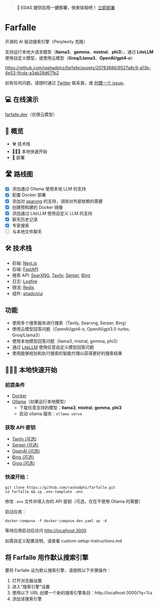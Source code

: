 > 🚀 **EDAS 提供应用一键部署，快来体验吧！** [立即部署](https://edasnext.console.aliyun.com/#/home?tab=marketplace&marketDetail=a89a2106-89ef-4f2b-b7d9-d7698930a7cc)

# Farfalle

开源的 AI 驱动搜索引擎（Perplexity 克隆）

支持运行本地大语言模型（**llama3**、**gemma**、**mistral**、**phi3**），通过 **LiteLLM** 使用自定义模型，或使用云模型（**Groq/Llama3**、**OpenAI/gpt4-o**）

https://github.com/rashadphz/farfalle/assets/20783686/9527a8c9-a13b-4e53-9cda-a3ab28d671b2

如有任何问题，请随时通过 [Twitter](https://twitter.com/rashadphz) 联系我，或 [创建一个 issue](https://github.com/rashadphz/farfalle/issues/new)。

## 💻 在线演示

[farfalle.dev](https://farfalle.dev/)（仅限云模型）

## 📖 概览

- 🛠️ 技术栈
- 🏃🏿‍♂️ 本地快速开始
- 🚀 部署

## 🛣️ 路线图

- [x] 添加通过 Ollama 使用本地 LLM 的支持
- [x] 配置 Docker 部署
- [x] 添加对 [searxng](https://github.com/searxng/searxng) 的支持，消除对外部依赖的需要
- [x] 创建预构建的 Docker 镜像
- [x] 添加通过 LiteLLM 使用自定义 LLM 的支持
- [x] 聊天历史记录
- [x] 专家搜索
- [ ] 与本地文件聊天

## 🛠️ 技术栈

- 前端: [Next.js](https://nextjs.org/)
- 后端: [FastAPI](https://fastapi.tiangolo.com/)
- 搜索 API: [SearXNG](https://github.com/searxng/searxng), [Tavily](https://tavily.com/), [Serper](https://serper.dev/), [Bing](https://www.microsoft.com/en-us/bing/apis/bing-web-search-api)
- 日志: [Logfire](https://pydantic.dev/logfire)
- 限流: [Redis](https://redis.io/)
- 组件: [shadcn/ui](https://ui.shadcn.com/)

## 功能

- 使用多个搜索服务进行搜索（Tavily, Searxng, Serper, Bing）
- 使用云模型回答问题（OpenAI/gpt4-o, OpenAI/gpt3.5-turbo, Groq/Llama3）
- 使用本地模型回答问题（llama3, mistral, gemma, phi3）
- 通过 [LiteLLM](https://litellm.vercel.app/docs/providers) 使用任意自定义模型回答问题
- 使用能够规划和执行搜索的智能代理以获得更好的搜索结果

## 🏃🏿‍♂️ 本地快速开始

### 前提条件

- [Docker](https://docs.docker.com/get-docker/)
- [Ollama](https://ollama.com/download)（如果运行本地模型）
  - 下载任意支持的模型：**llama3**, **mistral**, **gemma**, **phi3**
  - 启动 ollama 服务：`ollama serve`

### 获取 API 密钥

- [Tavily (可选)](https://app.tavily.com/home)
- [Serper (可选)](https://serper.dev/dashboard)
- [OpenAI (可选)](https://platform.openai.com/api-keys)
- [Bing (可选)](https://www.microsoft.com/en-us/bing/apis/bing-web-search-api)
- [Groq (可选)](https://console.groq.com/keys)

### 快速开始：
```
git clone https://github.com/rashadphz/farfalle.git
cd farfalle && cp .env-template .env
```
修改 `.env` 文件并填入你的 API 密钥（可选，仅在不使用 Ollama 时需要）

启动应用：
```
docker-compose -f docker-compose.dev.yaml up -d
```

等待应用启动后访问 [http://localhost:3000](http://localhost:3000)

如需自定义配置说明，请查看 custom-setup-instructions.md

## 将 Farfalle 用作默认搜索引擎

要将 Farfalle 设为默认搜索引擎，请按照以下步骤操作：
1. 打开浏览器设置
2. 进入“搜索引擎”设置
3. 使用以下 URL 创建一个新的搜索引擎条目：http://localhost:3000/?q=%s
4. 添加该搜索引擎
